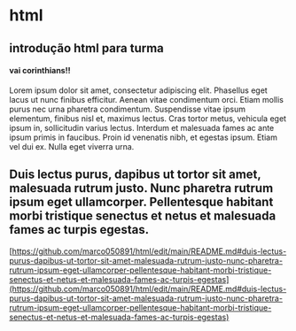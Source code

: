 # html
## introdução html para turma 
#### vai corinthians!!


Lorem ipsum dolor sit amet, consectetur adipiscing elit. Phasellus eget lacus ut nunc finibus efficitur. Aenean vitae condimentum orci. Etiam mollis purus nec urna pharetra condimentum. Suspendisse vitae ipsum elementum, finibus nisl et, maximus lectus. Cras tortor metus, vehicula eget ipsum in, sollicitudin varius lectus. Interdum et malesuada fames ac ante ipsum primis in faucibus. Proin id venenatis nibh, et egestas ipsum. Etiam vel dui ex. Nulla eget viverra urna.

## Duis lectus purus, dapibus ut tortor sit amet, malesuada rutrum justo. Nunc pharetra rutrum ipsum eget ullamcorper. Pellentesque habitant morbi tristique senectus et netus et malesuada fames ac turpis egestas. 
[https://github.com/marco050891/html/edit/main/README.md#duis-lectus-purus-dapibus-ut-tortor-sit-amet-malesuada-rutrum-justo-nunc-pharetra-rutrum-ipsum-eget-ullamcorper-pellentesque-habitant-morbi-tristique-senectus-et-netus-et-malesuada-fames-ac-turpis-egestas](https://github.com/marco050891/html/edit/main/README.md#duis-lectus-purus-dapibus-ut-tortor-sit-amet-malesuada-rutrum-justo-nunc-pharetra-rutrum-ipsum-eget-ullamcorper-pellentesque-habitant-morbi-tristique-senectus-et-netus-et-malesuada-fames-ac-turpis-egestas)
